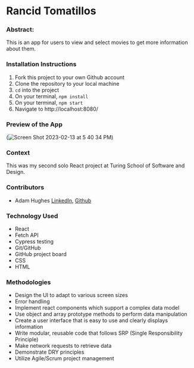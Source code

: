 # Rancid Tomatillos

### Abstract:
This is an app for users to view and select movies to get more information about them.

### Installation Instructions
1. Fork this project to your own Github account
2. Clone the repository to your local machine
3. `cd` into the project
4. On your terminal, `npm install`
5. On your terminal, `npm start`
6. Navigate to http://localhost:8080/

### Preview of the App
(![Screen Shot 2023-02-13 at 5 40 34 PM](https://user-images.githubusercontent.com/36003417/218590832-06719271-0779-41dd-830a-a52aea84270e.png))

### Context
This was my second solo React project at Turing School of Software and Design. 

### Contributors
- Adam Hughes [LinkedIn](https://www.linkedin.com/in/front-end-adam/), [Github](https://github.com/ajh0050)<br>

### Technology Used
- React
- Fetch API
- Cypress testing
- Git/GitHub
- GitHub project board
- CSS
- HTML

### Methodologies
- Design the UI to adapt to various screen sizes
- Error handling
- Implement react components which support a complex data model
- Use object and array prototype methods to perform data manipulation
- Create a user interface that is easy to use and clearly displays information
- Write modular, reusable code that follows SRP (Single Responsibility Principle)
- Make network requests to retrieve data
- Demonstrate DRY principles
- Utilize Agile/Scrum project management
